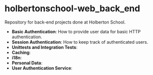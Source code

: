 # holbertonschool-web_back_end
Repository for back-end projects done at Holberton School.

- **Basic Authentication**: How to provide user data for basic HTTP authentication.
- **Session Authentication**: How to keep track of authenticated users.
- **Unittests and Integration Tests**:
- **Caching**:
- **i18n**:
- **Personal Data**:
- **User Authentication Service**:
